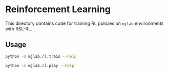 # Reinforcement Learning

This directory contains code for training RL policies on `mjlab` environments with RSL-RL.

## Usage

```bash
python -m mjlab.rl.train --help
```

```bash
python -m mjlab.rl.play --help
```
